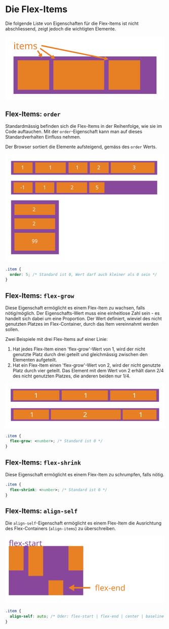 # Die Flex-Items
Die folgende Liste von Eigenschaften für die Flex-Items ist nicht abschliessend, zeigt jedoch die wichtigten Elemente.

![Flex Items](./src/flex-items.svg)

## Flex-Items: `order`
Standardmässig befinden sich die Flex-Items in der Reihenfolge, wie sie im Code auftauchen. Mit der `order`-Eigenschaft kann man auf dieses Standardverhalten Einfluss nehmen.

Der Browser sortiert die Elemente aufsteigend, gemäss des `order` Werts.

![Order](src/order.svg)

```css
.item {
  order: 5; /* Standard ist 0, Wert darf auch kleiner als 0 sein */
}
```

## Flex-Items: `flex-grow`
Diese Eigenschaft ermöglicht es einem Flex-Item zu wachsen, falls nötig/möglich. Der Eigenschafts-Wert muss eine einheitlose Zahl sein - es handelt sich dabei um eine Proportion. Der Wert definiert, wieviel des nicht genutzten Platzes im Flex-Container, durch das Item vereinnahmt werden sollen.

Zwei Beispiele mit drei Flex-Items auf einer Linie:
1. Hat jedes Flex-Item einen 'flex-grow'-Wert von 1, wird der nicht genutzte Platz durch drei geteilt und gleichmässig zwischen den Elementen aufgeteilt.
2. Hat ein Flex-Item einen 'flex-grow'-Wert von 2, wird der nicht genutzte Platz durch vier geteilt. Das Element mit dem Wert von 2 erhält dann 2/4 des nicht genutzten Platzes, die anderen beiden nur 1/4.

![Order](src/flex-grow.svg)

```css
.item {
  flex-grow: <number>; /* Standard ist 0 */
}
```

## Flex-Items: `flex-shrink`
Diese Eigenschaft ermöglicht es einem Flex-Item zu schrumpfen, falls nötig. 

```css
.item {
  flex-shrink: <number>; /* Standard ist 0 */
}
```

## Flex-Items: `align-self`
Die `align-self`-Eigenschaft ermöglicht es einem Flex-Item die Ausrichtung des Flex-Containers (`align-items`) zu überschreiben.

![Order](src/align-self.svg)

```css
.item {
  align-self: auto; /* Oder: flex-start | flex-end | center | baseline | stretch */
}
```